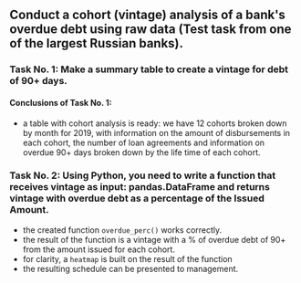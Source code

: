 ## Conduct a cohort (vintage) analysis of a bank's overdue debt using raw data (Test task from one of the largest Russian banks).

### Task No. 1: Make a summary table to create a vintage for debt of 90+ days.
#### Conclusions of Task No. 1:
- a table with cohort analysis is ready: we have 12 cohorts broken down by month for 2019, with information on the amount of disbursements in each cohort, the number of loan agreements and information on overdue 90+ days broken down by the life time of each cohort.
  
### Task No. 2: Using Python, you need to write a function that receives vintage as input: pandas.DataFrame and returns vintage with overdue debt as a percentage of the Issued Amount.
- the created function `overdue_perc()` works correctly.
- the result of the function is a vintage with a % of overdue debt of 90+ from the amount issued for each cohort.
- for clarity, a `heatmap` is built on the result of the function
- the resulting schedule can be presented to management.
